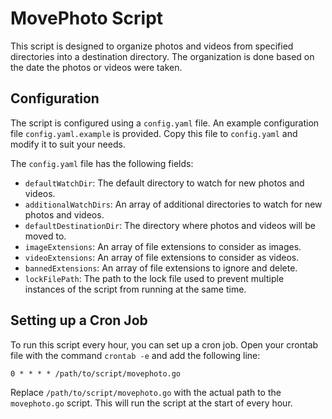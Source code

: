 # MovePhoto Script

This script is designed to organize photos and videos from specified directories into a destination directory. The organization is done based on the date the photos or videos were taken.

## Configuration

The script is configured using a `config.yaml` file. An example configuration file `config.yaml.example` is provided. Copy this file to `config.yaml` and modify it to suit your needs.

The `config.yaml` file has the following fields:

- `defaultWatchDir`: The default directory to watch for new photos and videos.
- `additionalWatchDirs`: An array of additional directories to watch for new photos and videos.
- `defaultDestinationDir`: The directory where photos and videos will be moved to.
- `imageExtensions`: An array of file extensions to consider as images.
- `videoExtensions`: An array of file extensions to consider as videos.
- `bannedExtensions`: An array of file extensions to ignore and delete.
- `lockFilePath`: The path to the lock file used to prevent multiple instances of the script from running at the same time.

## Setting up a Cron Job

To run this script every hour, you can set up a cron job. Open your crontab file with the command `crontab -e` and add the following line:

```
0 * * * * /path/to/script/movephoto.go
```

Replace `/path/to/script/movephoto.go` with the actual path to the `movephoto.go` script. This will run the script at the start of every hour.
